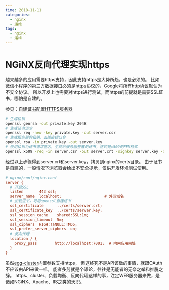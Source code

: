 ```yaml
---
time: 2018-11-11
categories:
  - nginx
  - 运维
tags:
  - nginx
  - 运维
---
```

# NGiNX反向代理实现https

越来越多的应用需要https支持，因此支持https是大势所趋，也是必须的。
比如微信小程序的第三方数据接口必须是https协议的，Google将所有http协议默认为不安全协议。
所以开发上也需要对https进行测试，而https的前提就是需要SSL证书，哪怕是自建的。

参见：[自建证书配置HTTPS服务器](https://blog.csdn.net/pz0605/article/details/51954876)

```bash
# 生成私钥
openssl genrsa -out private.key 2048
# 生成证书请求
openssl req -new -key private.key -out server.csr
# 生成服务器的私钥，去除密钥口令
openssl rsa -in private.key -out server.key
# 使用私钥为证书请求签名，生成给服务器签署的证书，格式是x509的PEM格式
openssl x509 -req -in server.csr -out server.crt -signkey server.key -days 3650
```

经过以上步骤得到server.crt和server.key，拷贝到nginx的certs目录。
由于证书是自建的，一般情况下浏览器会给出不安全提示，仅供开发环境测试使用。

```ini
# nginx/conf/nginx.conf
server {
  # 开启SSL
  listen       443 ssl;
  server_name  localhost;                   # 外网域名
  # 加载证书，可用openssl自建证书
  ssl_certificate      ../certs/server.crt;
  ssl_certificate_key  ../certs/server.key;
  ssl_session_cache    shared:SSL:1m;
  ssl_session_timeout  5m;
  ssl_ciphers  HIGH:!aNULL:!MD5;
  ssl_prefer_server_ciphers  on;
  # 反向代理
  location / {
    proxy_pass        http://localhost:7001;  # 内网应用网址
  }
}
```

虽然[egg-cluster](https://github.com/eggjs/egg-cluster)内置参数支持https，
但这终究不是API该做的事情，就跟OAuth不应该由API来做一样。
能者多劳就是个谬论，往往是无能者的无奈之举和推脱之辞。
https、cluster、负载均衡、反向代理这样的事，注定WEB服务器来做，是诸如NGiNX、Apache、IIS之类的天职。
